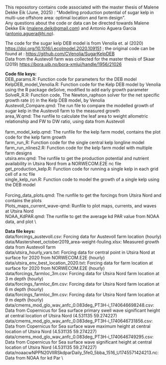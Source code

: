 This reposotory contains code associated with the master thesis of Malene Dekke Eik (June, 2025) : "Modelling production potential of sugar kelp in multi-use offshore area: optimal location and farm design". \
Any questions about the code or data can be directed towards Malene Dekke Eik (malene.deik@gmail.com) and Antonio Aguera Garcia (antonio.aguera@hi.no). 

The code for the sugar kelp DEB model is from Venolia et. al (2020) https://doi.org/10.1016/j.ecolmodel.2020.109151 ; the original code can be found at : https://github.com/CVenolia/SugarKelpDEB \
Data from the Austevoll farm was collected for the master thesis of Skaar (2019) https://bora.uib.no/bora-xmlui/handle/1956/21026

**Code file keys:** \
DEB_params.R: Function code for parameters for the DEB model \
KelpDEB_model_Venolia.R: Function code for the Kelp DEB model by Venolia using the R package deSolve, modified to add early growth parameter \
SolveR_R.R: Function code, The Newton_raphson solver for the net specific growth rate (r) in the Kelp DEB model, by Venolia \
Austevoll_Compare.qmd: The run file to compare the modelled growth of sugar kelp in the Austevoll farm to the measured growth \
area_W.qmd: The runfile to calculate the leaf area to weight allometric relationship and FW to DW ratio, using data from Austevoll \
 \
farm_model_kelp.qmd: The runfile for the kelp farm model, contains the plot code for the kelp farm growth \
farm_run_R: Function code for the single central kelp longline model \
farm_run_nlines2.R: Function code for the kelp farm model with multiple farm designs \
utsira.env.qmd: The runfile to get the production potential and nutrient availability in Utsira Nord from a NORWECOM.E2E nc file \
get_production_kelp.R: Function code for running a single kelp in each grid cell of a nc file \
single_kelp_run.R: Function code to model the growth of a single kelp using the DEB model \
 \
Forcing_data_plots.qmd: The runfile to get the forcings from Utsira Nord and contains the plots \
Plots_maps_current_wave-qmd: Runfile to plot maps, currents, and waves at Utsira Nord \
NOAA_KdPAR.qmd: The runfile to get the average kd PAR value from NOAA data, and plot  \
 
**Data file keys:** \
data/forcings_austevoll.csv: Forcing data for Austevoll farm location (hourly) \
data/Mastersheet_october2019_area-weight-fouling.xlsx: Measured growth data from Austevoll farm \
data/utsira_hourly_vars.txt: Forcing data for central point in Utsira Nord at surface for 2020 from NORWECOM.E2E (hourly) \
data/utsira_env_best_location_2020.txt: Forcing data for farm location at surface for 2020 from NORWECOM.E2E (hourly) \
data/forcings_farmloc_3m.csv: Forcing data for Utsira Nord farm location at 3 m depth (hourly) \
data/forcings_farmloc_6m.csv: Forcing data for Utsira Nord farm location at 6 m depth (hourly) \
data/forcings_farmloc_9m.csv: Forcing data for Utsira Nord farm location at 9 m depth (hourly) \
data/cmems_mod_glo_wav_anfc_0.083deg_PT3H-i_1740646698248.csv: Data from Copernicus for Sea surface primary swell wave significant height at central location of Utsira Nord (4.531135 59.274227) \
data/cmems_mod_glo_wav_anfc_0.083deg_PT3H-i_1740646731856.csv: Data from Copernicus for Sea surface wave maximum height at central location of Utsira Nord (4.531135 59.274227) \
data/cmems_mod_glo_wav_anfc_0.083deg_PT3H-i_1740646749295.csv: Data from Copernicus for Sea surface wave significant height at central location of Utsira Nord (4.531135 59.274227) \
data/noaacwNPPN20VIIRSkdparDaily_5fe0_5bba_1516_U1745571424213.nc: Data from NOAA for kd Par \
